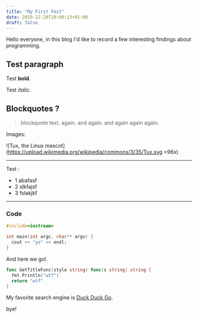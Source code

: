```yaml
---
title: "My First Post"
date: 2019-12-20T10:00:13+01:00
draft: false
---
```


Hello everyone,
in this blog I'd like to record a few interesting findings about programming.

## Test paragraph

Test __bold__.

Test *italic*.

## Blockquotes ?

> blockquote text.
> again.
> and again.
> and again again again.

Images:

![Tux, the Linux mascot](https://upload.wikimedia.org/wikipedia/commons/3/35/Tux.svg =96x)

***

Test : 
  - 1 abafasf
  - 2 slkfajsf
  - 3 fslakjkf

---

### Code

```c++
#include<iostream>

int main(int argc, char** argv) {
  cout << "yo" << endl;
}
```

And here we go!.

```go
func GetTitleFunc(style string) func(s string) string {
  fmt.Println("wtf")
  return "wtf"
}
```

My favorite search engine is [Duck Duck Go](https://duckduckgo.com "The best search engine for privacy").


bye!
